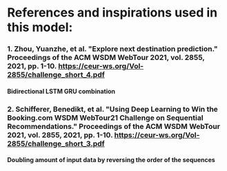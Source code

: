 # References and inspirations used in this model:

### 1. Zhou, Yuanzhe, et al. "Explore next destination prediction." Proceedings of the ACM WSDM WebTour 2021, vol. 2855, 2021, pp. 1-10. https://ceur-ws.org/Vol-2855/challenge_short_4.pdf

#### Bidirectional LSTM GRU combination

### 2. Schifferer, Benedikt, et al. "Using Deep Learning to Win the Booking.com WSDM WebTour21 Challenge on Sequential Recommendations." Proceedings of the ACM WSDM WebTour 2021, vol. 2855, 2021, pp. 1-10. https://ceur-ws.org/Vol-2855/challenge_short_3.pdf

#### Doubling amount of input data by reversing the order of the sequences
